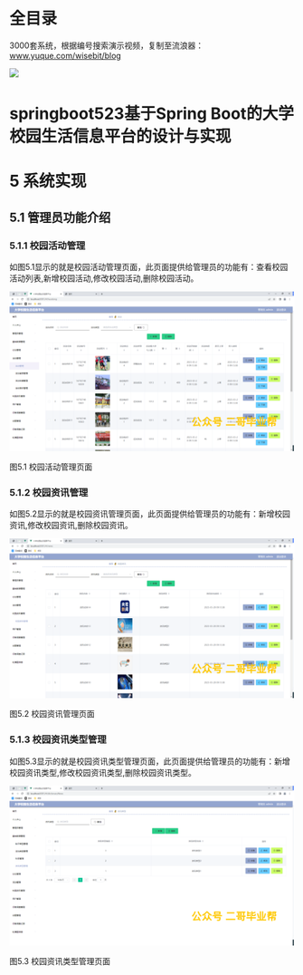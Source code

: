 # 全目录

3000套系统，根据编号搜索演示视频，复制至流浪器：www.yuque.com/wisebit/blog


![](https://bitwise.oss-cn-heyuan.aliyuncs.com/2024/11/06/qq_wechat.png)
# springboot523基于Spring Boot的大学校园生活信息平台的设计与实现
# 5 系统实现
## 5.1 管理员功能介绍
### 5.1.1 校园活动管理
如图5.1显示的就是校园活动管理页面，此页面提供给管理员的功能有：查看校园活动列表,新增校园活动,修改校园活动,删除校园活动。

![](/md/blog.022.png)

图5.1 校园活动管理页面
### 5.1.2 校园资讯管理
如图5.2显示的就是校园资讯管理页面，此页面提供给管理员的功能有：新增校园资讯,修改校园资讯,删除校园资讯。

![](/md/blog.023.png)

图5.2 校园资讯管理页面
### 5.1.3 校园资讯类型管理
如图5.3显示的就是校园资讯类型管理页面，此页面提供给管理员的功能有：新增校园资讯类型,修改校园资讯类型,删除校园资讯类型。

![](/md/blog.024.png)

图5.3 校园资讯类型管理页面

